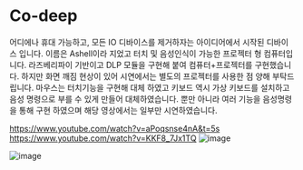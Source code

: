 # Co-deep

어디에나 휴대 가능하고, 모든 IO 디바이스를 제거하자는 아이디어에서 시작된 디바이스 입니다.
이름은 Ashell이라 지었고 터치 및 음성인식이 가능한 프로젝터 형 컴퓨터입니다.
라즈베리파이 기반이고 DLP 모듈을 구현해 붙여 컴퓨터+프로젝터를 구현했습니다. 
하지만 화면 깨짐 현상이 있어 시연에서는 별도의 프로젝터를 사용한 점 양해 부탁드립니다.
마우스는 터치기능을 구현해 대체 하였고 키보드 역시 가상 키보드를 설치하고 음성 명령으로 부를 수 있게 만들어 대체하였습니다.
뿐만 아니라 여러 기능을 음성명령을 통해 구현 하였으며 해당 영상에서는 일부만 시연하였습니다.

https://www.youtube.com/watch?v=aPoqsnse4nA&t=5s
https://www.youtube.com/watch?v=KKF8_7Jx1TQ
![image](https://user-images.githubusercontent.com/34998051/53105035-b96dc200-3573-11e9-97bb-2a4245757a8d.png)

![image](https://user-images.githubusercontent.com/34998051/53106841-3189b700-3577-11e9-8964-fbbe921802d0.png)
